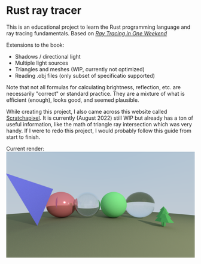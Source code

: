# Rust ray tracer
This is an educational project to learn the Rust programming language and ray tracing fundamentals.
Based on [_Ray Tracing in One Weekend_](https://raytracing.github.io/books/RayTracingInOneWeekend.html)

Extensions to the book:
- Shadows / directional light
- Multiple light sources
- Triangles and meshes (WIP, currently not optimized)
- Reading .obj files (only subset of specificatio supported)

Note that not all formulas for calculating brightness, reflection, etc. are necessarily "correct" or standard practice. They are a mixture of what is efficient (enough), looks good, and seemed plausible.

While creating this project, I also came across this website called [Scratchapixel](https://www.scratchapixel). It is currently (August 2022) still WIP but already has a ton of useful information, like the math of triangle ray intersection which was very handy. If I were to redo this project, I would probably follow this guide from start to finish.

Current render:
![current_render](image.png)